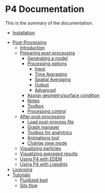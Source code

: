 # P4 Documentation

This is the summary of the documentation.

* [Installation](manual/installation.md)
<!-- * [Pre-Processing](manual/pre.md) -->
  <!-- * [Introduction](manual/pre/introduction.md) -->
  <!-- * [Settings](manual/pre/settings.md) -->
* [Post-Processing](manual/post.md)
  * [Introduction](manual/post/introduction.md)
  * [Preparing post-processing](manual/post/post_preprocessing.md)
    * [Generating a model](manual/post/post_generating_a_model.md)
    * [Processing options](manual/post/post_processing_options.md)
      * [Input](manual/post/post_processing_options_frame1.md)
      * [Time Averaging](manual/post/post_processing_options_frame2.md)
      * [Spatial Averaging](manual/post/post_processing_options_frame3.md)
      * [Output](manual/post/post_processing_options_frame4.md)
      * [Advanced](manual/post/post_processing_options_frame5.md)
    * [Assign geometry/surface condition](manual/post/post_assign_geo_and_conditions.md)
    * [Notes](manual/post/post_notes.md)
    * [Toolbox](manual/post/post_toolbox.md)
    * [Processing control](manual/post/post_processing_control.md)
  * [After post-processing](manual/post/post_postprocessing.md)
    * [Load post-process file](manual/post/post_load_results.md)
    * [Graph manager](manual/post/post_graph_manager.md)
    * [Toolbox for analytrics](manual/post/post_toolbox_analytics.md)
    * [Animations tool](manual/post/post_animations.md)
    * [Change view mode](manual/post/post_view_modes.md)
  * [Visualizing particles](manual/post/post_view_particles.md)
  * [Visualizing averaged results](manual/post/post_view_coarse_graining.md)
  * [Using P4 with EDEM](manual/post/post_edem.md)
  * [Using P4 with Liggghts](manual/post/post_liggghts.md)
* [Licensing](Licensing.md)
* [Tutorials](tutorials.md)
  * [Fluidized bed](tutorial1/fluidized_bed.md)
  * [Silo flow](tutorial2/silo_flow.md)